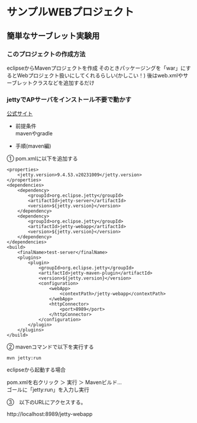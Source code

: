 # サンプルWEBプロジェクト

## 簡単なサーブレット実験用

### このプロジェクトの作成方法
eclipseからMavenプロジェクトを作成
そのときパッケージングを「war」にするとWebプロジェクト扱いにしてくれるらしい(かしこい！)
後はweb.xmlやサーブレットクラスなどを追加するだけ

### jettyでAPサーバをインストール不要で動かす

[公式サイト](https://eclipse.dev/jetty/)

- 前提条件  
mavenやgradle


- 手順(maven編)

① pom.xmlに以下を追加する

	<properties>
		<jetty.version>9.4.53.v20231009</jetty.version>
	</properties>
	<dependencies>
		<dependency>
			<groupId>org.eclipse.jetty</groupId>
			<artifactId>jetty-server</artifactId>
			<version>${jetty.version}</version>
		</dependency>
		<dependency>
			<groupId>org.eclipse.jetty</groupId>
			<artifactId>jetty-webapp</artifactId>
			<version>${jetty.version}</version>
		</dependency>
	</dependencies>
	<build>
		<finalName>test-server</finalName>
		<plugins>
			<plugin>
				<groupId>org.eclipse.jetty</groupId>
				<artifactId>jetty-maven-plugin</artifactId>
				<version>${jetty.version}</version>
				<configuration>
					<webApp>
						<contextPath>/jetty-webapp</contextPath>
					</webApp>
					<httpConnector>
						<port>8989</port>
					</httpConnector>
				</configuration>
			</plugin>
		</plugins>
	</build>

② mavenコマンドで以下を実行する

	mvn jetty:run

eclipseから起動する場合

pom.xmlを右クリック ＞ 実行 ＞ Mavenビルド...  
ゴールに「jetty:run」を入力し実行

③　以下のURLにアクセスする。

http://localhost:8989/jetty-webapp
